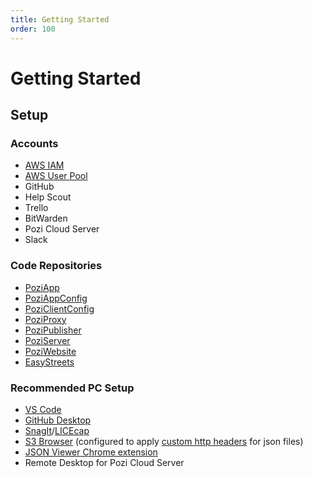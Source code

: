```yaml
---
title: Getting Started
order: 100
---
```


# Getting Started

## Setup

### Accounts

* [AWS IAM](https://docs.aws.amazon.com/IAM/latest/UserGuide/id_users_create.html)
* [AWS User Pool](https://ap-southeast-2.console.aws.amazon.com/cognito/users/?region=ap-southeast-2#/pool/ap-southeast-2_2JRzJo7Xe/users?_k=lj0ppt)
* GitHub
* Help Scout
* Trello
* BitWarden
* Pozi Cloud Server
* Slack

### Code Repositories

* [PoziApp](https://github.com/pozi/PoziApp/settings/access)
* [PoziAppConfig](https://github.com/pozi/PoziAppConfig/settings/access)
* [PoziClientConfig](https://github.com/pozi/PoziClientConfig/settings/access)
* [PoziProxy](https://github.com/pozi/PoziProxy/settings/access)
* [PoziPublisher](https://github.com/pozi/PoziPublisher/settings/access)
* [PoziServer](https://github.com/pozi/PoziServer/settings/access)
* [PoziWebsite](https://github.com/pozi/PoziWebsite/settings/access)
* [EasyStreets](http://github.com/pozi/EasyStreets/settings/access)

### Recommended PC Setup

* [VS Code](https://code.visualstudio.com/)
* [GitHub Desktop](https://desktop.github.com/)
* [SnagIt](https://www.techsmith.com/screen-capture.html)/[LICEcap](https://www.cockos.com/licecap/)
* [S3 Browser](https://s3browser.com/) (configured to apply [custom http headers](https://github.com/pozi/PoziAppConfig/blob/main/readme.md#configuring-s3-browser) for json files)
* [JSON Viewer Chrome extension](https://chrome.google.com/webstore/detail/json-viewer/gbmdgpbipfallnflgajpaliibnhdgobh)
* Remote Desktop for Pozi Cloud Server
